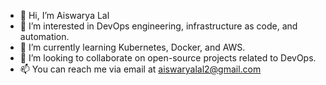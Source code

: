 - 👋 Hi, I’m Aiswarya Lal
- 👀 I’m interested in DevOps engineering, infrastructure as code, and automation.
- 🌱 I’m currently learning Kubernetes, Docker, and AWS.
- 💞️ I’m looking to collaborate on open-source projects related to DevOps.
- 📫 You can reach me via email at aiswaryalal2@gmail.com
<!---
aiswaryalal003/aiswaryalal003 is a ✨ special ✨ repository because its `README.md` (this file) appears on your GitHub profile.
You can click the Preview link to take a look at your changes.
--->

